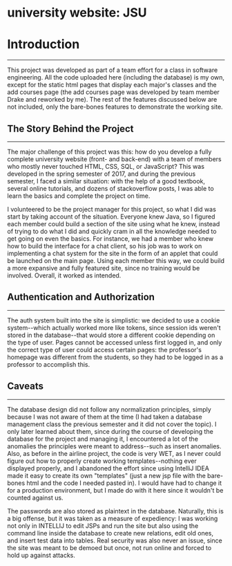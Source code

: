 # university website: JSU

<h1> Introduction </h1>
<hr>

<p>This project was developed as part of a team effort for a class in software engineering. All the code uploaded here (including the database) is my own, except for the static html pages that display each major's classes and the add courses page (the add courses page was developed by team member Drake and reworked by me). The rest of the features discussed below are not included, only the bare-bones features to demonstrate the working site. </p>

<h2> The Story Behind the Project </h2>
<hr>

<p>The major challenge of this project was this: how do you develop a fully complete university website (front- and back-end) with a team of members who mostly never touched HTML, CSS, SQL, or JavaScript? This was developed in the spring semester of 2017, and during the previous semester, I faced a similar situation: with the help of a good textbook, several online tutorials, and dozens of stackoverflow posts, I was able to learn the basics and complete the project on time.</p>

<p>I volunteered to be the project manager for this project, so what I did was start by taking account of the situation. Everyone knew Java, so I figured each member could build a section of the site using what he knew, instead of trying to do what I did and quickly cram in all the knowledge needed to get going on even the basics. For instance, we had a member who knew how to build the interface for a chat client, so his job was to work on implementing a chat system for the site in the form of an applet that could be launched on the main page. Using each member this way, we could build a more expansive and fully featured site, since no training would be involved. Overall, it worked as intended.</p>

<h2> Authentication and Authorization </h2> 
<hr>
<p>The auth system built into the site is simplistic: we decided to use a cookie system--which actually worked more like tokens, since session ids weren't stored in the database--that would store a different cookie depending on the type of user. Pages cannot be accessed unless first logged in, and only the correct type of user could access certain pages: the professor's homepage was different from the students, so they had to be logged in as a professor to accomplish this.</p>

<h2> Caveats </h2>
<hr>
<p>The database design did not follow any normalization principles, simply because I was not aware of them at the time (I had taken a database management class the previous semester and it did not cover the topic). I only later learned about them, since during the course of developing the database for the project and managing it, I encountered a lot of the anomalies the principles were meant to address--such as insert anomalies. Also, as before in the airline project, the code is very WET, as I never could figure out how to properly create working templates--nothing ever displayed properly, and I abandoned the effort since using IntelliJ IDEA made it easy to create its own "templates" (just a new jsp file with the bare-bones html and the code I needed pasted in). I would have had to change it for a production environment, but I made do with it here since it wouldn't be counted against us.</p>

<p>The passwords are also stored as plaintext in the database. Naturally, this is a big offense, but it was taken as a measure of expediency: I was working not only in INTELLIJ to edit JSPs and run the site but also using the command line inside the database to create new relations, edit old ones, and insert test data into tables. Real security was also never an issue, since the site was meant to be demoed but once, not run online and forced to hold up against attacks. </p>



